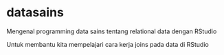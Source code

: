 # datasains
Mengenal programming data sains tentang relational data dengan RStudio

Untuk membantu kita mempelajari cara kerja joins pada data di RStudio
